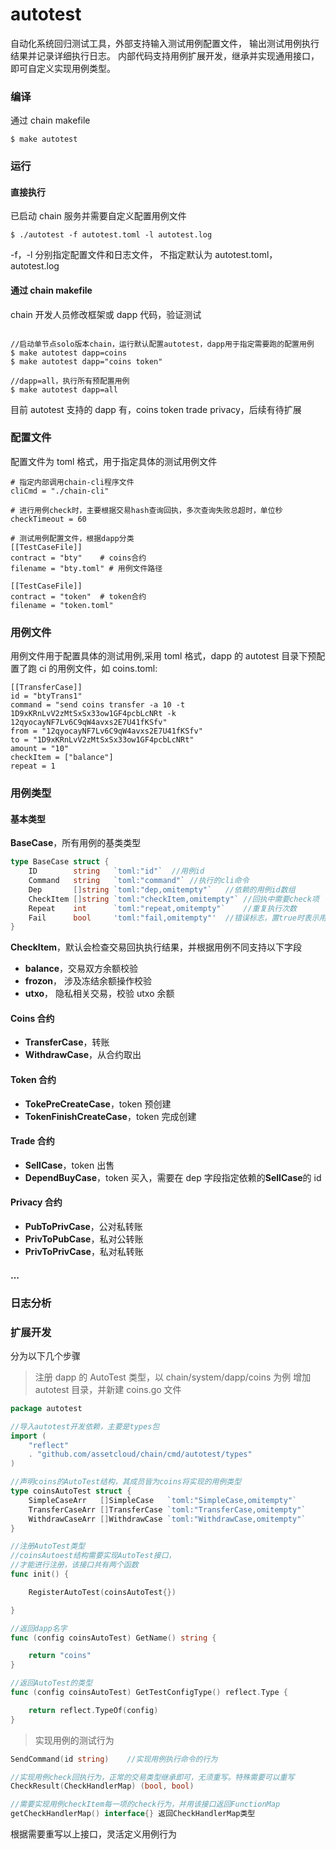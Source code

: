# autotest

自动化系统回归测试工具，外部支持输入测试用例配置文件，
输出测试用例执行结果并记录详细执行日志。
内部代码支持用例扩展开发，继承并实现通用接口，即可自定义实现用例类型。

### 编译

通过 chain makefile

```
$ make autotest
```

### 运行

#### **直接执行**

已启动 chain 服务并需要自定义配置用例文件

```
$ ./autotest -f autotest.toml -l autotest.log
```

-f，-l 分别指定配置文件和日志文件，
不指定默认为 autotest.toml，autotest.log

#### **通过 chain makefile**

chain 开发人员修改框架或 dapp 代码，验证测试

```

//启动单节点solo版本chain，运行默认配置autotest，dapp用于指定需要跑的配置用例
$ make autotest dapp=coins
$ make autotest dapp="coins token"

//dapp=all，执行所有预配置用例
$ make autotest dapp=all
```

目前 autotest 支持的 dapp 有，coins token trade privacy，后续有待扩展

### 配置文件

配置文件为 toml 格式，用于指定具体的测试用例文件

```
# 指定内部调用chain-cli程序文件
cliCmd = "./chain-cli"

# 进行用例check时，主要根据交易hash查询回执，多次查询失败总超时，单位秒
checkTimeout = 60

# 测试用例配置文件，根据dapp分类
[[TestCaseFile]]
contract = "bty"    # coins合约
filename = "bty.toml" # 用例文件路径

[[TestCaseFile]]
contract = "token"  # token合约
filename = "token.toml"
```

### 用例文件

用例文件用于配置具体的测试用例,采用 toml 格式，dapp 的 autotest 目录下预配置了跑 ci 的用例文件，如 coins.toml:

```
[[TransferCase]]
id = "btyTrans1"
command = "send coins transfer -a 10 -t 1D9xKRnLvV2zMtSxSx33ow1GF4pcbLcNRt -k 12qyocayNF7Lv6C9qW4avxs2E7U41fKSfv"
from = "12qyocayNF7Lv6C9qW4avxs2E7U41fKSfv"
to = "1D9xKRnLvV2zMtSxSx33ow1GF4pcbLcNRt"
amount = "10"
checkItem = ["balance"]
repeat = 1

```

### 用例类型

#### 基本类型

**BaseCase**，所有用例的基类类型

```go
type BaseCase struct {
	ID        string   `toml:"id"`  //用例id
	Command   string   `toml:"command"` //执行的cli命令
	Dep       []string `toml:"dep,omitempty"`   //依赖的用例id数组
	CheckItem []string `toml:"checkItem,omitempty"` //回执中需要check项
	Repeat    int      `toml:"repeat,omitempty"`    //重复执行次数
	Fail      bool     'toml:"fail,omitempty"'  //错误标志，置true时表示用例本身为错误用例，默认不配置为false
}
```

**CheckItem**，默认会检查交易回执执行结果，并根据用例不同支持以下字段

- **balance**，交易双方余额校验
- **frozon**， 涉及冻结余额操作校验
- **utxo**， 隐私相关交易，校验 utxo 余额

#### Coins 合约

- **TransferCase**，转账
- **WithdrawCase**，从合约取出

#### Token 合约

- **TokePreCreateCase**，token 预创建
- **TokenFinishCreateCase**，token 完成创建

#### Trade 合约

- **SellCase**，token 出售
- **DependBuyCase**，token 买入，需要在 dep 字段指定依赖的**SellCase**的 id

#### Privacy 合约

- **PubToPrivCase**，公对私转账
- **PrivToPubCase**，私对公转账
- **PrivToPrivCase**，私对私转账

#### ...

### 日志分析

### 扩展开发

分为以下几个步骤

> 注册 dapp 的 AutoTest 类型，以 chain/system/dapp/coins 为例
> 增加 autotest 目录，并新建 coins.go 文件

```go
package autotest

//导入autotest开发依赖，主要是types包
import (
	"reflect"
	. "github.com/assetcloud/chain/cmd/autotest/types"
)

//声明coins的AutoTest结构，其成员皆为coins将实现的用例类型
type coinsAutoTest struct {
	SimpleCaseArr   []SimpleCase   `toml:"SimpleCase,omitempty"`
	TransferCaseArr []TransferCase `toml:"TransferCase,omitempty"`
	WithdrawCaseArr []WithdrawCase `toml:"WithdrawCase,omitempty"`
}

//注册AutoTest类型
//coinsAutoest结构需要实现AutoTest接口，
//才能进行注册，该接口共有两个函数
func init() {

	RegisterAutoTest(coinsAutoTest{})

}

//返回dapp名字
func (config coinsAutoTest) GetName() string {

	return "coins"
}

//返回AutoTest的类型
func (config coinsAutoTest) GetTestConfigType() reflect.Type {

	return reflect.TypeOf(config)
}
```

> 实现用例的测试行为

```go
SendCommand(id string)    //实现用例执行命令的行为

//实现用例check回执行为，正常的交易类型继承即可，无须重写。特殊需要可以重写
CheckResult(CheckHandlerMap) (bool, bool)

//需要实现用例checkItem每一项的check行为，并用该接口返回FunctionMap
getCheckHandlerMap() interface{} 返回CheckHandlerMap类型

```

根据需要重写以上接口，灵活定义用例行为
